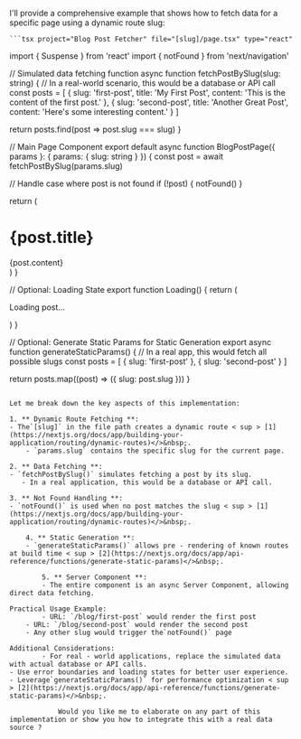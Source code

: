 

I'll provide a comprehensive example that shows how to fetch data for a specific page using a dynamic route slug:

    ```tsx project="Blog Post Fetcher" file="[slug]/page.tsx" type="react"
import { Suspense } from 'react'
import { notFound } from 'next/navigation'

// Simulated data fetching function
async function fetchPostBySlug(slug: string) {
  // In a real-world scenario, this would be a database or API call
  const posts = [
    { 
      slug: 'first-post', 
      title: 'My First Post', 
      content: 'This is the content of the first post.' 
    },
    { 
      slug: 'second-post', 
      title: 'Another Great Post', 
      content: 'Here\'s some interesting content.' 
    }
  ]

  return posts.find(post => post.slug === slug)
}

// Main Page Component
export default async function BlogPostPage({ 
  params 
}: { 
  params: { slug: string } 
}) {
  const post = await fetchPostBySlug(params.slug)

  // Handle case where post is not found
  if (!post) {
    notFound()
  }

  return (
    <div className="max-w-2xl mx-auto p-4">
      <h1 className="text-3xl font-bold mb-4">{post.title}</h1>
      <article className="prose">
        {post.content}
      </article>
    </div>
  )
}

// Optional: Loading State
export function Loading() {
  return (
    <div className="flex justify-center items-center h-screen">
      <p className="text-xl">Loading post...</p>
    </div>
  )
}

// Optional: Generate Static Params for Static Generation
export async function generateStaticParams() {
  // In a real app, this would fetch all possible slugs
  const posts = [
    { slug: 'first-post' },
    { slug: 'second-post' }
  ]

  return posts.map((post) => ({
    slug: post.slug
  }))
}
```

Let me break down the key aspects of this implementation:

1. ** Dynamic Route Fetching **:
- The`[slug]` in the file path creates a dynamic route < sup > [1](https://nextjs.org/docs/app/building-your-application/routing/dynamic-routes)</>&nbsp;.
    - `params.slug` contains the specific slug for the current page.

2. ** Data Fetching **:
- `fetchPostBySlug()` simulates fetching a post by its slug.
   - In a real application, this would be a database or API call.

3. ** Not Found Handling **:
- `notFound()` is used when no post matches the slug < sup > [1](https://nextjs.org/docs/app/building-your-application/routing/dynamic-routes)</>&nbsp;.

    4. ** Static Generation **:
    - `generateStaticParams()` allows pre - rendering of known routes at build time < sup > [2](https://nextjs.org/docs/app/api-reference/functions/generate-static-params)</>&nbsp;.

        5. ** Server Component **:
        - The entire component is an async Server Component, allowing direct data fetching.

Practical Usage Example:
        - URL: `/blog/first-post` would render the first post
    - URL: `/blog/second-post` would render the second post
    - Any other slug would trigger the`notFound()` page

Additional Considerations:
        - For real - world applications, replace the simulated data with actual database or API calls.
- Use error boundaries and loading states for better user experience.
- Leverage`generateStaticParams()` for performance optimization < sup > [2](https://nextjs.org/docs/app/api-reference/functions/generate-static-params)</>&nbsp;.

            Would you like me to elaborate on any part of this implementation or show you how to integrate this with a real data source ?